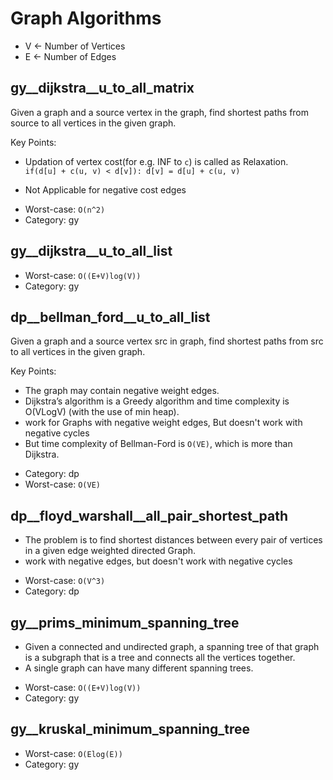 # Graph Algorithms

- V <- Number of Vertices
- E <- Number of Edges

## gy__dijkstra__u_to_all_matrix

Given a graph and a source vertex in the graph, find shortest paths from source to all vertices in the given graph.

Key Points:
- Updation of vertex cost(for e.g. INF to `c`) is called as Relaxation.
`	if(d[u] + c(u, v) < d[v]):
		d[v] = d[u] + c(u, v)
`

- Not Applicable for negative cost edges

* Worst-case: `O(n^2)`
* Category: gy

## gy__dijkstra__u_to_all_list

* Worst-case: `O((E+V)log(V))`
* Category: gy

## dp__bellman_ford__u_to_all_list

Given a graph and a source vertex src in graph, find shortest paths from src to all vertices in the given graph. 

Key Points:

- The graph may contain negative weight edges.
- Dijkstra’s algorithm is a Greedy algorithm and time complexity is O(VLogV) (with the use of min heap). 
- work for Graphs with negative weight edges, But doesn't work with negative cycles
- But time complexity of Bellman-Ford is `O(VE)`, which is more than Dijkstra.

* Category: dp
* Worst-case: `O(VE)`

## dp__floyd_warshall__all_pair_shortest_path

- The problem is to find shortest distances between every pair of vertices in a given edge weighted directed Graph.
- work with negative edges, but doesn't work with negative cycles

* Worst-case: `O(V^3)`
* Category: dp

## gy__prims_minimum_spanning_tree

- Given a connected and undirected graph, a spanning tree of that graph is a subgraph that is a tree and connects all the vertices together. 
- A single graph can have many different spanning trees.

* Worst-case: `O((E+V)log(V))`
* Category: gy

## gy__kruskal_minimum_spanning_tree

* Worst-case: `O(Elog(E))`
* Category: gy